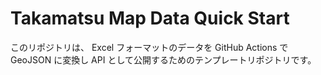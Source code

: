 # Takamatsu Map Data Quick Start

このリポジトリは、 Excel フォーマットのデータを GitHub Actions で GeoJSON に変換し API として公開するためのテンプレートリポジトリです。
